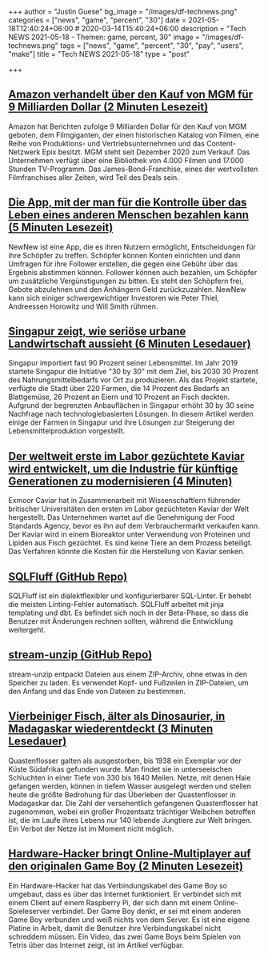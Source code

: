 +++
author = "Justin Guese"
bg_image = "/images/df-technews.png"
categories = ["news", "game", "percent", "30"]
date = 2021-05-18T12:40:24+06:00 # 2020-03-14T15:40:24+06:00
description = "Tech NEWS 2021-05-18 - Themen: game, percent, 30"
image = "/images/df-technews.png"
tags = ["news", "game", "percent", "30", "pay", "users", "make"]
title = "Tech NEWS 2021-05-18"
type = "post"

+++

## [Amazon verhandelt über den Kauf von MGM für 9 Milliarden Dollar (2 Minuten Lesezeit)](https://www.theverge.com/2021/5/17/22441330/amazon-mgm-offer)

 Amazon hat Berichten zufolge 9 Milliarden Dollar für den Kauf von MGM geboten, dem Filmgiganten, der einen historischen Katalog von Filmen, eine Reihe von Produktions- und Vertriebsunternehmen und das Content-Netzwerk Epix besitzt. MGM steht seit Dezember 2020 zum Verkauf. Das Unternehmen verfügt über eine Bibliothek von 4.000 Filmen und 17.000 Stunden TV-Programm. Das James-Bond-Franchise, eines der wertvollsten Filmfranchises aller Zeiten, wird Teil des Deals sein.

## [Die App, mit der man für die Kontrolle über das Leben eines anderen Menschen bezahlen kann (5 Minuten Lesezeit)](https://www.bbc.com/news/business-57085557)

 NewNew ist eine App, die es ihren Nutzern ermöglicht, Entscheidungen für ihre Schöpfer zu treffen. Schöpfer können Konten einrichten und dann Umfragen für ihre Follower erstellen, die gegen eine Gebühr über das Ergebnis abstimmen können. Follower können auch bezahlen, um Schöpfer um zusätzliche Vergünstigungen zu bitten. Es steht den Schöpfern frei, Gebote abzulehnen und den Anhängern Geld zurückzuzahlen. NewNew kann sich einiger schwergewichtiger Investoren wie Peter Thiel, Andreessen Horowitz und Will Smith rühmen.

## [Singapur zeigt, wie seriöse urbane Landwirtschaft aussieht (6 Minuten Lesedauer)](https://reasonstobecheerful.world/singapore-urban-farms-food-security/)

 Singapur importiert fast 90 Prozent seiner Lebensmittel. Im Jahr 2019 startete Singapur die Initiative "30 by 30" mit dem Ziel, bis 2030 30 Prozent des Nahrungsmittelbedarfs vor Ort zu produzieren. Als das Projekt startete, verfügte die Stadt über 220 Farmen, die 14 Prozent des Bedarfs an Blattgemüse, 26 Prozent an Eiern und 10 Prozent an Fisch deckten. Aufgrund der begrenzten Anbauflächen in Singapur erhöht 30 by 30 seine Nachfrage nach technologiebasierten Lösungen. In diesem Artikel werden einige der Farmen in Singapur und ihre Lösungen zur Steigerung der Lebensmittelproduktion vorgestellt.

## [Der weltweit erste im Labor gezüchtete Kaviar wird entwickelt, um die Industrie für künftige Generationen zu modernisieren (4 Minuten)](https://inews.co.uk/inews-lifestyle/food-and-drink/worlds-first-lab-grown-caviar-developed-as-industry-looks-to-modernise-for-future-generations-984509)

 Exmoor Caviar hat in Zusammenarbeit mit Wissenschaftlern führender britischer Universitäten den ersten im Labor gezüchteten Kaviar der Welt hergestellt. Das Unternehmen wartet auf die Genehmigung der Food Standards Agency, bevor es ihn auf dem Verbrauchermarkt verkaufen kann. Der Kaviar wird in einem Bioreaktor unter Verwendung von Proteinen und Lipiden aus Fisch gezüchtet. Es sind keine Tiere an dem Prozess beteiligt. Das Verfahren könnte die Kosten für die Herstellung von Kaviar senken.

## [SQLFluff (GitHub Repo)](https://github.com/sqlfluff/sqlfluff)

 SQLFluff ist ein dialektflexibler und konfigurierbarer SQL-Linter. Er behebt die meisten Linting-Fehler automatisch. SQLFluff arbeitet mit jinja templating und dbt. Es befindet sich noch in der Beta-Phase, so dass die Benutzer mit Änderungen rechnen sollten, während die Entwicklung weitergeht.

## [stream-unzip (GitHub Repo)](https://github.com/uktrade/stream-unzip)

 stream-unzip entpackt Dateien aus einem ZIP-Archiv, ohne etwas in den Speicher zu laden. Es verwendet Kopf- und Fußzeilen in ZIP-Dateien, um den Anfang und das Ende von Dateien zu bestimmen.

## [Vierbeiniger Fisch, älter als Dinosaurier, in Madagaskar wiederentdeckt (3 Minuten Lesedauer)](https://interestingengineering.com/four-legged-fish-older-than-dinosaurs-rediscovered-in-madagascar)

 Quastenflosser galten als ausgestorben, bis 1938 ein Exemplar vor der Küste Südafrikas gefunden wurde. Man findet sie in unterseeischen Schluchten in einer Tiefe von 330 bis 1640 Meilen. Netze, mit denen Haie gefangen werden, können in tiefem Wasser ausgelegt werden und stellen heute die größte Bedrohung für das Überleben der Quastenflosser in Madagaskar dar. Die Zahl der versehentlich gefangenen Quastenflosser hat zugenommen, wobei ein großer Prozentsatz trächtiger Weibchen betroffen ist, die im Laufe ihres Lebens nur 140 lebende Jungtiere zur Welt bringen. Ein Verbot der Netze ist im Moment nicht möglich.

## [Hardware-Hacker bringt Online-Multiplayer auf den originalen Game Boy (2 Minuten Lesezeit)](https://techcrunch.com/2021/05/17/hardware-hacker-brings-online-multiplayer-to-the-original-game-boy/)

 Ein Hardware-Hacker hat das Verbindungskabel des Game Boy so umgebaut, dass es über das Internet funktioniert. Er verbindet sich mit einem Client auf einem Raspberry Pi, der sich dann mit einem Online-Spieleserver verbindet. Der Game Boy denkt, er sei mit einem anderen Game Boy verbunden und weiß nichts von dem Server. Es ist eine eigene Platine in Arbeit, damit die Benutzer ihre Verbindungskabel nicht schreddern müssen. Ein Video, das zwei Game Boys beim Spielen von Tetris über das Internet zeigt, ist im Artikel verfügbar.

